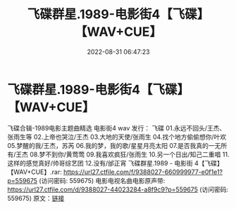﻿---
title: 飞碟群星.1989-电影街4【飞碟】【WAV+CUE】
date: 2022-08-31 06:47:23
categories: WAV车载音乐、镜像
tags: 华语中文
---
# 飞碟群星.1989-电影街4【飞碟】【WAV+CUE】

飞碟合辑-1989电影主题曲精选 电影街4 wav
发行： 飞碟
01.永远不回头/王杰、张雨生等
02.上帝也哭泣/王杰
03.大地的天使/张雨生
04.找个地方偷偷想你/叶欢
05.梦醒的我/王杰，苏芮
06.我的梦，我的歌/星星月亮太阳
07.是否我真的一无所有/王杰
08.梦不到你/黄莺莺
09.我喜欢疯狂/张雨生
10.另一个日出/知己二重唱
11.这样的感觉真好/帅哥综艺团
12.没有/邰正宵
飞碟群星.1989 - 电影街 4【飞碟】【WAV+CUE】.rar:
https://url27.ctfile.com/f/9388027-660999977-e0f1e1?p=559675
(访问密码: 559675)
电影电视名曲电影原声带: https://url27.ctfile.com/d/9388027-44023284-a8f9c9?p=559675
(访问密码: 559675)
原文：[链接](https://blog.sina.com.cn/s/blog_1647c7e7601030z50.html)